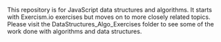 This repository is for JavaScript data structures and algorithms. It starts with Exercism.io exercises but moves on to more closely related topics. Please visit the DataStructures_Algo_Exercises folder to see some of the work done with algorithms and data structures.

